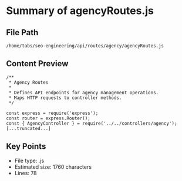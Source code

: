 # Summary of agencyRoutes.js
  
## File Path
`/home/tabs/seo-engineering/api/routes/agency/agencyRoutes.js`

## Content Preview
```
/**
 * Agency Routes
 * 
 * Defines API endpoints for agency management operations.
 * Maps HTTP requests to controller methods.
 */

const express = require('express');
const router = express.Router();
const { AgencyController } = require('../../controllers/agency');
[...truncated...]
```

## Key Points
- File type: .js
- Estimated size: 1760 characters
- Lines: 78
